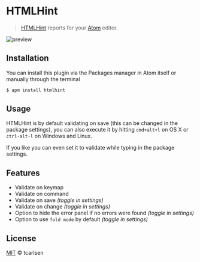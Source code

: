 # HTMLHint

> [HTMLHint](https://github.com/yaniswang/HTMLHint) reports for your [Atom](http://atom.io) editor.

![preview](https://raw.github.com/tcarlsen/atom-htmlhint/master/preview.jpg)

## Installation

You can install this plugin via the Packages manager in Atom itself or manually through the terminal

```bash
$ apm install htmlhint
```

## Usage

HTMLHint is by default validating on save (this can be changed in the package settings), you can also execute it by hitting `cmd+alt+l` on OS X or `ctrl-alt-l` on Windows and Linux.

If you like you can even set it to validate while typing in the package settings.

## Features

 * Validate on keymap
 * Validate on command
 * Validate on save *(toggle in settings)*
 * Validate on change *(toggle in settings)*
 * Option to hide the error panel if no errors were found *(toggle in settings)*
 * Option to use `fold mode` by default *(toggle in settings)*

## License

[MIT](http://opensource.org/licenses/MIT) © tcarlsen
